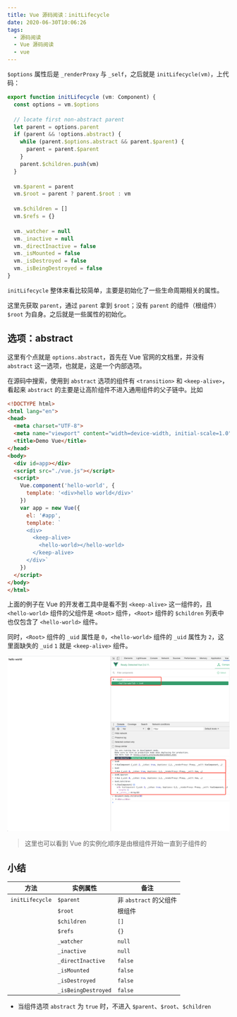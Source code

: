```yaml
---
title: Vue 源码阅读：initLifecycle
date: 2020-06-30T10:06:26
tags:
  - 源码阅读
  - Vue 源码阅读
  - vue
---
```


`$options` 属性后是 `_renderProxy` 与 `_self`，之后就是 `initLifecycle(vm)`，上代码：

```js
export function initLifecycle (vm: Component) {
  const options = vm.$options

  // locate first non-abstract parent
  let parent = options.parent
  if (parent && !options.abstract) {
    while (parent.$options.abstract && parent.$parent) {
      parent = parent.$parent
    }
    parent.$children.push(vm)
  }

  vm.$parent = parent
  vm.$root = parent ? parent.$root : vm

  vm.$children = []
  vm.$refs = {}

  vm._watcher = null
  vm._inactive = null
  vm._directInactive = false
  vm._isMounted = false
  vm._isDestroyed = false
  vm._isBeingDestroyed = false
}
```

`initLifecycle` 整体来看比较简单，主要是初始化了一些生命周期相关的属性。

这里先获取 `parent`，通过 `parent` 拿到 `$root`；没有 `parent` 的组件（根组件） `$root` 为自身。之后就是一些属性的初始化。

## 选项：abstract 

这里有个点就是 `options.abstract`，首先在 Vue 官网的文档里，并没有 `abstract` 这一选项，也就是，这是一个内部选项。

在源码中搜索，使用到 `abstract` 选项的组件有 `<transition>` 和 `<keep-alive>`，看起来 `abstract` 的主要是让高阶组件不进入通用组件的父子链中。比如

```html
<!DOCTYPE html>
<html lang="en">
<head>
  <meta charset="UTF-8">
  <meta name="viewport" content="width=device-width, initial-scale=1.0">
  <title>Demo Vue</title>
</head>
<body>
  <div id=app></div>
  <script src="./vue.js"></script>
  <script>
    Vue.component('hello-world', {
      template: '<div>hello world</div>'
    })
    var app = new Vue({
      el: '#app',
      template: `
      <div>
        <keep-alive>
          <hello-world></hello-world>
        </keep-alive>
      </div>`
    })
  </script>
</body>
</html>
```

上面的例子在 Vue 的开发者工具中是看不到 `<keep-alive>` 这一组件的，且 `<hello-world>` 组件的父组件是 `<Root>` 组件，`<Root>` 组件的 `$children` 列表中也仅包含了 `<hello-world>` 组件。

同时，`<Root>` 组件的 `_uid` 属性是 `0`，`<hello-world>` 组件的 `_uid` 属性为 `2`，这里面缺失的 `_uid` `1` 就是 `<keep-alive>` 组件。

![](./images/00041.png)

> 这里也可以看到 Vue 的实例化顺序是由根组件开始一直到子组件的

## 小结

| 方法            | 实例属性            | 备注                   |
| --------------- | ------------------- | ---------------------- |
| `initLifecycle` | `$parent`           | 非 `abstract` 的父组件 |
|                 | `$root`             | 根组件                 |
|                 | `$children`         | `[]`                   |
|                 | `$refs`             | `{}`                   |
|                 | `_watcher`          | `null`                 |
|                 | `_inactive`         | `null`                 |
|                 | `_directInactive`   | `false`                |
|                 | `_isMounted`        | `false`                |
|                 | `_isDestroyed`      | `false`                |
|                 | `_isBeingDestroyed` | `false`                |

- 当组件选项 `abstract` 为 `true` 时，不进入 `$parent`、`$root`、`$children`